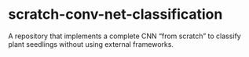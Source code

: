 # scratch-conv-net-classification
A repository that implements a complete CNN “from scratch” to classify plant seedlings without using external frameworks.
